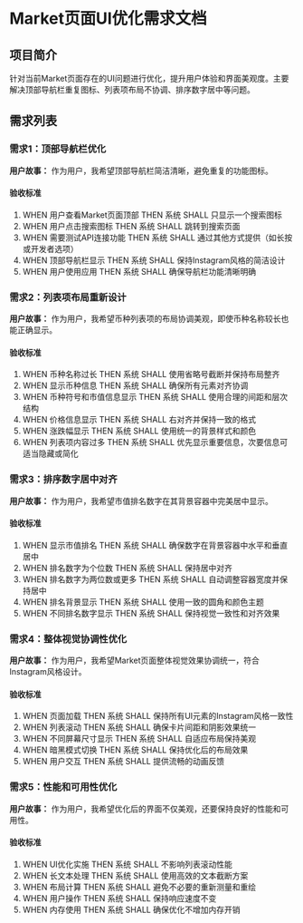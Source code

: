# Market页面UI优化需求文档

## 项目简介

针对当前Market页面存在的UI问题进行优化，提升用户体验和界面美观度。主要解决顶部导航栏重复图标、列表项布局不协调、排序数字居中等问题。

## 需求列表

### 需求1：顶部导航栏优化

**用户故事：** 作为用户，我希望顶部导航栏简洁清晰，避免重复的功能图标。

#### 验收标准

1. WHEN 用户查看Market页面顶部 THEN 系统 SHALL 只显示一个搜索图标
2. WHEN 用户点击搜索图标 THEN 系统 SHALL 跳转到搜索页面
3. WHEN 需要测试API连接功能 THEN 系统 SHALL 通过其他方式提供（如长按或开发者选项）
4. WHEN 顶部导航栏显示 THEN 系统 SHALL 保持Instagram风格的简洁设计
5. WHEN 用户使用应用 THEN 系统 SHALL 确保导航栏功能清晰明确

### 需求2：列表项布局重新设计

**用户故事：** 作为用户，我希望币种列表项的布局协调美观，即使币种名称较长也能正确显示。

#### 验收标准

1. WHEN 币种名称过长 THEN 系统 SHALL 使用省略号截断并保持布局整齐
2. WHEN 显示币种信息 THEN 系统 SHALL 确保所有元素对齐协调
3. WHEN 币种符号和市值信息显示 THEN 系统 SHALL 使用合理的间距和层次结构
4. WHEN 价格信息显示 THEN 系统 SHALL 右对齐并保持一致的格式
5. WHEN 涨跌幅显示 THEN 系统 SHALL 使用统一的背景样式和颜色
6. WHEN 列表项内容过多 THEN 系统 SHALL 优先显示重要信息，次要信息可适当隐藏或简化

### 需求3：排序数字居中对齐

**用户故事：** 作为用户，我希望市值排名数字在其背景容器中完美居中显示。

#### 验收标准

1. WHEN 显示市值排名 THEN 系统 SHALL 确保数字在背景容器中水平和垂直居中
2. WHEN 排名数字为个位数 THEN 系统 SHALL 保持居中对齐
3. WHEN 排名数字为两位数或更多 THEN 系统 SHALL 自动调整容器宽度并保持居中
4. WHEN 排名背景显示 THEN 系统 SHALL 使用一致的圆角和颜色主题
5. WHEN 不同排名数字显示 THEN 系统 SHALL 保持视觉一致性和对齐效果

### 需求4：整体视觉协调性优化

**用户故事：** 作为用户，我希望Market页面整体视觉效果协调统一，符合Instagram风格设计。

#### 验收标准

1. WHEN 页面加载 THEN 系统 SHALL 保持所有UI元素的Instagram风格一致性
2. WHEN 列表滚动 THEN 系统 SHALL 确保卡片间距和阴影效果统一
3. WHEN 不同屏幕尺寸显示 THEN 系统 SHALL 自适应布局保持美观
4. WHEN 暗黑模式切换 THEN 系统 SHALL 保持优化后的布局效果
5. WHEN 用户交互 THEN 系统 SHALL 提供流畅的动画反馈

### 需求5：性能和可用性优化

**用户故事：** 作为用户，我希望优化后的界面不仅美观，还要保持良好的性能和可用性。

#### 验收标准

1. WHEN UI优化实施 THEN 系统 SHALL 不影响列表滚动性能
2. WHEN 长文本处理 THEN 系统 SHALL 使用高效的文本截断方案
3. WHEN 布局计算 THEN 系统 SHALL 避免不必要的重新测量和重绘
4. WHEN 用户操作 THEN 系统 SHALL 保持响应速度不变
5. WHEN 内存使用 THEN 系统 SHALL 确保优化不增加内存开销